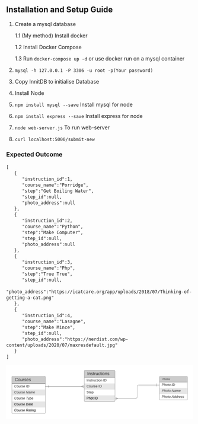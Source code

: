 ## Installation and Setup Guide

1. Create a mysql database

    1.1 (My method) Install docker

    1.2 Install Docker Compose

    1.3 Run ```docker-compose up -d``` or use docker run on a mysql container

2. ```mysql -h 127.0.0.1 -P 3306 -u root -p(Your password)```

3. Copy InnitDB to initialise Database

4. Install Node 

5. ```npm install mysql --save``` Install mysql for node

6. ```npm install express --save``` Install express for node

7. ```node web-server.js``` To run web-server

8. ```curl localhost:5000/submit-new```

### Expected Outcome 
```
[
   {
      "instruction_id":1,
      "course_name":"Porridge",
      "step":"Get Boiling Water",
      "step_id":null,
      "photo_address":null
   },
   {
      "instruction_id":2,
      "course_name":"Python",
      "step":"Make Computer",
      "step_id":null,
      "photo_address":null
   },
   {
      "instruction_id":3,
      "course_name":"Php",
      "step":"True True",
      "step_id":null,
      "photo_address":"https://icatcare.org/app/uploads/2018/07/Thinking-of-getting-a-cat.png"
   },
   {
      "instruction_id":4,
      "course_name":"Lasagne",
      "step":"Make Mince",
      "step_id":null,
      "photo_address":"https://nerdist.com/wp-content/uploads/2020/07/maxresdefault.jpg"
   }
]
```


![ERD DIAGRAM](https://github.com/Amran-Lab/ADA-Project-Dimensions/blob/master/Pictures/ERD%20diagram%20(UML%20notation).png?raw=true)
